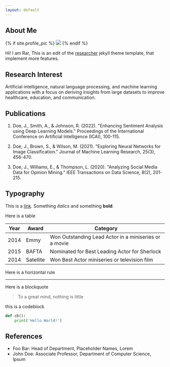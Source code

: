 ```yaml
---
layout: default
---
```


## About Me

<!-- <img draggable=false class="profile-picture" src="sherlock.jpg"> -->
{% if site.profile_pic %}
<img draggable=false class="profile-picture" src="{{ site.profile_pic }}" />
{% endif %}


Hi! I am Rar,
This is an edit of the [researcher](https://github.com/bk2dcradle/researcher) jekyll theme template,
that implement more features.

## Research Interest

 Artificial intelligence, natural language processing, and machine learning applications with a focus on deriving insights from large datasets to improve healthcare, education, and communication.

 
## Publications

1. Doe, J., Smith, A., & Johnson, R. (2022). "Enhancing Sentiment Analysis using Deep Learning Models." Proceedings of the International Conference on Artificial Intelligence (ICAI), 100-115.

2. Doe, J., Brown, S., & Wilson, M. (2021). "Exploring Neural Networks for Image Classification." Journal of Machine Learning Research, 25(3), 456-470.

3. Doe, J., Williams, E., & Thompson, L. (2020). "Analyzing Social Media Data for Opinion Mining." IEEE Transactions on Data Science, 8(2), 201-215.


## Typography

This is a [link](http://google.com). Something *italics* and something **bold**.

Here is a table

Year | Award | Category
-----|-------|--------
2014 | Emmy  | Won Outstanding Lead Actor in a miniseries or a movie
2015 | BAFTA | Nominated for Best Leading Actor for Sherlock
2014 | Satellite | Won Best Actor miniseries or television film

Here is a horizontal rule

---

Here is a blockquote

> To a great mind, nothing is little


this is a codeblock

```python
def cb():
	print('Hello World!')
```

## References

* Foo Bar: Head of Department, Placeholder Names, Lorem
* John Doe: Associate Professor, Department of Computer Science, Ipsum

